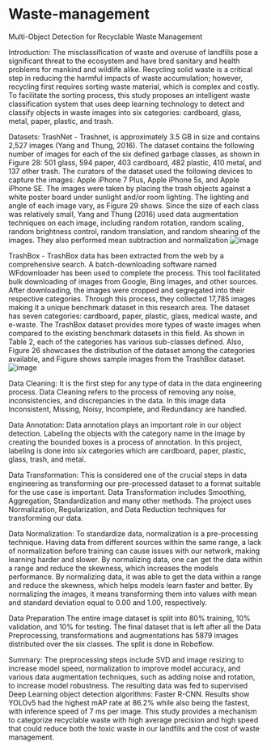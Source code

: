 # Waste-management
Multi-Object Detection for Recyclable Waste Management

Introduction:
The misclassification of waste and overuse of landfills pose a significant threat to the
ecosystem and have bred sanitary and health problems for mankind and wildlife alike. Recycling
solid waste is a critical step in reducing the harmful impacts of waste accumulation; however,
recycling first requires sorting waste material, which is complex and costly. To facilitate the
sorting process, this study proposes an intelligent waste classification system that uses deep
learning technology to detect and classify objects in waste images into six categories: cardboard,
glass, metal, paper, plastic, and trash.

Datasets:
TrashNet - Trashnet, is approximately 3.5 GB in size and contains 2,527 images (Yang
and Thung, 2016). The dataset contains the following number of images for each of the six
defined garbage classes, as shown in Figure 28: 501 glass, 594 paper, 403 cardboard, 482 plastic,
410 metal, and 137 other trash. The curators of the dataset used the following devices to capture
the images: Apple iPhone 7 Plus, Apple iPhone 5s, and Apple iPhone SE. The images were taken
by placing the trash objects against a white poster board under sunlight and/or room lighting. The
lighting and angle of each image vary, as Figure 29 shows. Since the size of each class was
relatively small, Yang and Thung (2016) used data augmentation techniques on each image,
including random rotation, random scaling, random brightness control, random translation, and
random shearing of the images. They also performed mean subtraction and normalization
![image](https://github.com/SadakhyaNarnur/Waste-management/assets/111921205/bea2ab15-f96b-4e89-a484-ab4b70649390)

TrashBox - TrashBox data has been extracted from the web by a comprehensive search. A
batch-downloading software named WFdownloader has been used to complete the process. This
tool facilitated bulk downloading of images from Google, Bing Images, and other sources. After
downloading, the images were cropped and segregated into their respective categories. Through
this process, they collected 17,785 images making it a unique benchmark dataset in this research
area. The dataset has seven categories: cardboard, paper, plastic, glass, medical waste, and
e-waste. The TrashBox dataset provides more types of waste images when compared to the
existing benchmark datasets in this field. As shown in Table 2, each of the categories has various
sub-classes defined. Also, Figure 26 showcases the distribution of the dataset among the
categories available, and Figure shows sample images from the TrashBox dataset.
![image](https://github.com/SadakhyaNarnur/Waste-management/assets/111921205/1a8dbe91-f938-473d-8d2a-7b42b7f1c47f)

Data Cleaning:
It is the first step for any type of data in the data engineering process. Data Cleaning
refers to the process of removing any noise, inconsistencies, and discrepancies in the data. In this
image data Inconsistent, Missing, Noisy, Incomplete, and Redundancy are handled.

Data Annotation:
Data annotation plays an important role in our object detection. Labeling the objects with
the category name in the image by creating the bounded boxes is a process of annotation. In this
project, labeling is done into six categories which are cardboard, paper, plastic, glass, trash, and
metal.

Data Transformation:
This is considered one of the crucial steps in data engineering as transforming our
pre-processed dataset to a format suitable for the use case is important. Data Transformation
includes Smoothing, Aggregation, Standardization and many other methods. The project uses
Normalization, Regularization, and Data Reduction techniques for transforming our data.

Data Normalization:
To standardize data, normalization is a pre-processing technique. Having data from
different sources within the same range, a lack of normalization before training can cause issues
with our network, making learning harder and slower. By normalizing data, one can get the data
within a range and reduce the skewness, which increases the models performance. By
normalizing data, it was able to get the data within a range and reduce the skewness, which helps
models learn faster and better. By normalizing the images, it means transforming them into
values with mean and standard deviation equal to 0.00 and 1.00, respectively.

Data Preparation
The entire image dataset is split into 80% training, 10% validation, and 10% for testing.
The final dataset that is left after all the Data Preprocessing, transformations and augmentations
has 5879 images distributed over the six classes. The split is done in Roboflow.

Summary:
The preprocessing steps include SVD and image resizing to
increase model speed, normalization to improve model accuracy, and various data augmentation
techniques, such as adding noise and rotation, to increase model robustness. The resulting data
was fed to supervised Deep Learning object detection algorithms: Faster R-CNN. 
Results show YOLOv5 had the highest mAP rate at 86.2% while also being
the fastest, with inference speed of 7 ms per image. This study provides a mechanism to
categorize recyclable waste with high average precision and high speed that could reduce both
the toxic waste in our landfills and the cost of waste management.
